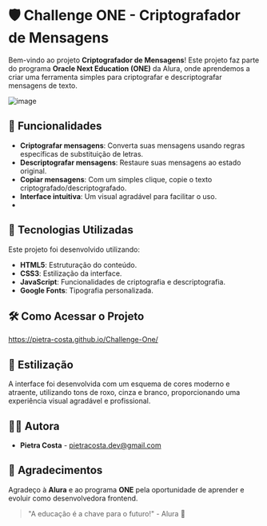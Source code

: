 # 🛡️ Challenge ONE - Criptografador de Mensagens

Bem-vindo ao projeto **Criptografador de Mensagens**! Este projeto faz parte do programa **Oracle Next Education (ONE)** da Alura, onde aprendemos a criar uma ferramenta simples para criptografar e descriptografar mensagens de texto.

![image](https://github.com/user-attachments/assets/4c86dca5-cb81-478b-81c1-9ebc25f4ec52)



## 🔐 Funcionalidades

- **Criptografar mensagens**: Converta suas mensagens usando regras específicas de substituição de letras.
- **Descriptografar mensagens**: Restaure suas mensagens ao estado original.
- **Copiar mensagens**: Com um simples clique, copie o texto criptografado/descriptografado.
- **Interface intuitiva**: Um visual agradável para facilitar o uso.
- 

## 🚀 Tecnologias Utilizadas

Este projeto foi desenvolvido utilizando:

- **HTML5**: Estruturação do conteúdo.
- **CSS3**: Estilização da interface.
- **JavaScript**: Funcionalidades de criptografia e descriptografia.
- **Google Fonts**: Tipografia personalizada.

## 🛠️ Como Acessar o Projeto

https://pietra-costa.github.io/Challenge-One/


## 🎨 Estilização

A interface foi desenvolvida com um esquema de cores moderno e atraente, utilizando tons de roxo, cinza e branco, proporcionando uma experiência visual agradável e profissional.

## 🧑‍💻 Autora

- **Pietra Costa** - [pietracosta.dev@gmail.com](mailto:pietracosta.dev@gmail.com)

## 🌟 Agradecimentos

Agradeço à **Alura** e ao programa **ONE** pela oportunidade de aprender e evoluir como desenvolvedora frontend. 

> "A educação é a chave para o futuro!" - Alura 🚀

